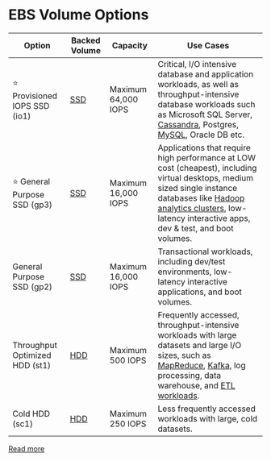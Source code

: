 # EBS Volume Options

| Option                            | Backed Volume                                              | Capacity            | Use Cases                                                                                                                                                                                                                                                                                                                                 |
|-----------------------------------|------------------------------------------------------------|---------------------|-------------------------------------------------------------------------------------------------------------------------------------------------------------------------------------------------------------------------------------------------------------------------------------------------------------------------------------------|
| :star: Provisioned IOPS SSD (io1) | [SSD](../../../../1_HLDDesignComponents/3_DatabaseComponents/1_Glossaries/StorageOptions.md) | Maximum 64,000 IOPS | Critical, I/O intensive database and application workloads, as well as throughput-intensive database workloads such as Microsoft SQL Server, [Cassandra](../../../../1_HLDDesignComponents/3_DatabaseComponents/NoSQL-Databases/ApacheCasandra.md), Postgres, [MySQL](), Oracle DB etc.                                                   |
| :star: General Purpose SSD (gp3)  | [SSD](../../../../1_HLDDesignComponents/3_DatabaseComponents/1_Glossaries/StorageOptions.md) | Maximum 16,000 IOPS | Applications that require high performance at LOW cost (cheapest), including virtual desktops, medium sized single instance databases like [Hadoop analytics clusters](../../../../1_HLDDesignComponents/5_BigDataComponents/ETLServices/BatchProcessing/ApacheHadoop/Readme.md), low-latency interactive apps, dev & test, and boot volumes.         |
| General Purpose SSD (gp2)         | [SSD](../../../../1_HLDDesignComponents/3_DatabaseComponents/1_Glossaries/StorageOptions.md) | Maximum 16,000 IOPS | Transactional workloads, including dev/test environments, low-latency interactive applications, and boot volumes.                                                                                                                                                                                                                         |
| Throughput Optimized HDD (st1)    | [HDD](../../../../1_HLDDesignComponents/3_DatabaseComponents/1_Glossaries/StorageOptions.md) | Maximum 500 IOPS    | Frequently accessed, throughput-intensive workloads with large datasets and large I/O sizes, such as [MapReduce](../../../../1_HLDDesignComponents/5_BigDataComponents/ETLServices/BatchProcessing/MapReduce.md), [Kafka](../../../../1_HLDDesignComponents/4_MessageBrokers/Kafka/Readme.md), log processing, data warehouse, and [ETL workloads](). |
| Cold HDD (sc1)                    | [HDD](../../../../1_HLDDesignComponents/3_DatabaseComponents/1_Glossaries/StorageOptions.md) | Maximum 250 IOPS    | Less frequently accessed workloads with large, cold datasets.                                                                                                                                                                                                                                                                             |

[Read more](https://docs.aws.amazon.com/AWSEC2/latest/UserGuide/ebs-volume-types.html)